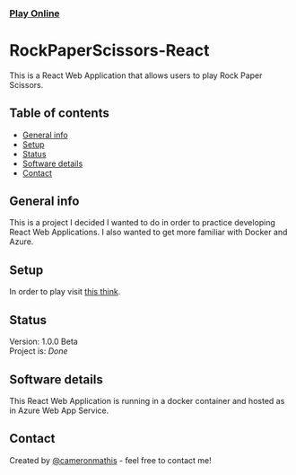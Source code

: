 ### [Play Online](https://cameronmathis.github.io/RockPaperScissors/)

# RockPaperScissors-React

This is a React Web Application that allows users to play Rock Paper Scissors.

## Table of contents

- [General info](#general-info)
- [Setup](#setup)
- [Status](#status)
- [Software details](#Software-details)
- [Contact](#contact)

## General info

This is a project I decided I wanted to do in order to practice developing React Web Applications. I also wanted to get more familiar with Docker and Azure.

## Setup

In order to play visit [this think](https://cameronmathis.github.io/RockPaperScissors/).

## Status

Version: 1.0.0 Beta <br/>
Project is: _Done_

## Software details

This React Web Application is running in a docker container and hosted as in Azure Web App Service.

## Contact

Created by [@cameronmathis](https://github.com/cameronmathis/) - feel free to contact me!
